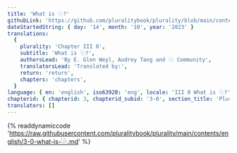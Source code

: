 ```yaml
---
title: 'What is ⿻?'
githubLink: 'https://github.com/pluralitybook/plurality/blob/main/contents/english/3-0-what-is-⿻.md'
dateStartedString: { day: '14', month: '10', year: '2023' }
translations:
  {
    plurality: 'Chapter III 0',
    subtitle: 'What is ⿻?',
    authorsLead: 'By E. Glen Weyl, Audrey Tang and ⿻ Community',
    translatorsLead: 'Translated by:',
    return: 'return',
    chapters: 'chapters',
  }
language: { en: 'english', iso6392B: 'eng', locale: 'III 0 What is ⿻?' }
chapterid: { chapterid: 3, chapterid_subid: '3-0', section_title: 'Plurality' }
translators: []
---
```

{% readdynamiccode 'https://raw.githubusercontent.com/pluralitybook/plurality/main/contents/english/3-0-what-is-⿻.md' %}
